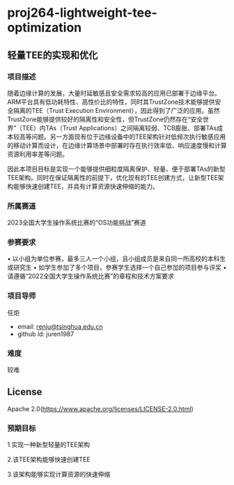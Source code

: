 # proj264-lightweight-tee-optimization

## 轻量TEE的实现和优化

### 项目描述

随着边缘计算的发展，大量时延敏感且安全需求较高的应用已部署于边缘平台。ARM平台具有低功耗特性、高性价比的特性，同时其TrustZone技术能够提供安全隔离的TEE（Trust Execution Environment），因此得到了广泛的应用。虽然TrustZone能够提供较好的隔离性和安全性，但TrustZone仍然存在“安全世界”（TEE）内TAs（Trust Applications）之间隔离较弱、TCB膨胀、部署TAs成本较高等问题。另一方面现有位于边缘设备中的TEE架构针对低频次执行敏感应用的移动计算而设计，在边缘计算场景中部署时存在执行效率低、响应速度慢和计算资源利用率差等问题。

因此本项目目标是实现一个能够提供细粒度隔离保护、轻量、便于部署TAs的新型TEE架构。同时在保证隔离性的前提下，优化现有的TEE创建方式，让新型TEE架构能够快速创建TEE，并具有计算资源快速伸缩的能力。

### 所属赛道

2023全国大学生操作系统比赛的“OS功能挑战”赛道

### 参赛要求

• 以小组为单位参赛，最多三人一个小组，且小组成员是来自同一所高校的本科生或研究生
• 如学生参加了多个项目，参赛学生选择一个自己参加的项目参与评奖
• 请遵循“2022全国大学生操作系统比赛”的章程和技术方案要求

### 项目导师

任炬
- email: renju@tsinghua.edu.cn
- github id: juren1987

### 难度

较难

## License

Apache 2.0(https://www.apache.org/licenses/LICENSE-2.0.html)

### 预期目标

1.实现一种新型轻量的TEE架构

2.该TEE架构能够快速创建TEE

3.该架构能够实现计算资源的快速伸缩


